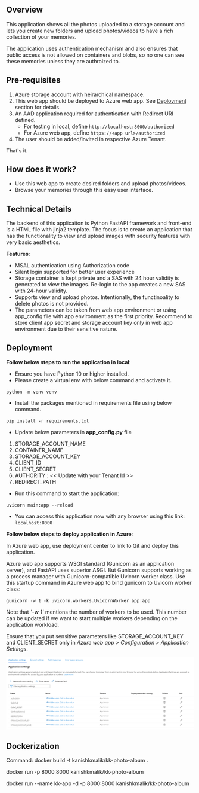 ## Overview 
This application shows all the photos uploaded to a storage account and lets you create new folders and upload photos/videos to have a rich collection of your memories.

The application uses authentication mechanism and also ensures that public access is not allowed on containers and blobs, so no one can see these memories unless they are authroized to.

## Pre-requisites
1. Azure storage account with heirarchical namespace.
2. This web app should be deployed to Azure web app. See [Deployment](#deployment) section for details.
3. An AAD application required for authentication with Redirect URI defined. 
    - For testing in local, define `http://localhost:8000/authorized`
    - For Azure web app, define `https://<app url>/authorized` 
4. The user should be added/invited in respective Azure Tenant.

That's it. 

## How does it work?
- Use this web app to create desired folders and upload photos/videos. 
- Browse your memories through this easy user interface.

## Technical Details 
The backend of this applicaiton is Python FastAPI framework and front-end is a HTML file with jinja2 template. The focus is to create an application that has the functionality to view and upload images with security features with very basic aesthetics. 

**Features**:
- MSAL authentication using Authorization code
- Silent login supported for better user experience
- Storage container is kept private and a SAS with 24 hour validity is generated to view the images. Re-login to the app creates a new SAS with 24-hour validity.
- Supports view and upload photos. Intentionally, the functinoality to delete photos is not provided.
- The parameters can be taken from web app environment or using app_config file with app environment as the first priority. Recommend to store client app secret and storage account key only in web app environment due to their sensitive nature.


## Deployment
**Follow below steps to run the application in local**:

- Ensure you have Python 10 or higher installed. 
- Please create a virtual env with below command and activate it.
 ```
 python -m venv venv
 ```
- Install the packages mentioned in requirements file using below command.
 ```
 pip install -r requirements.txt
 ```
- Update below parameters in **app_config.py** file
1. STORAGE_ACCOUNT_NAME
2. CONTAINER_NAME
3. STORAGE_ACCOUNT_KEY
4. CLIENT_ID
5. CLIENT_SECRET
6. AUTHORITY : << Update with your Tenant Id >>
7. REDIRECT_PATH

- Run this command to start the application:
```
uvicorn main:app --reload
```
- You can access this application now with any browser using this link: `localhost:8000`

**Follow below steps to deploy application in Azure**:

In Azure web app, use deployment center to link to Git and deploy this application. 

Azure web app supports WSGI standard (Gunicorn as an application server), and FastAPI uses superior ASGI. But Gunicorn supports working as a process manager with Gunicorn-compatible Uvicorn worker class. Use this startup command in Azure web app to bind gunicorn to Uvicorn worker class:
```
gunicorn -w 1 -k uvicorn.workers.UvicornWorker app:app
```
Note that *'-w 1'* mentions the number of workers to be used. This number can be updated if we want to start multiple workers depending on the application workload.

Ensure that you put sensitive parameters like STORAGE_ACCOUNT_KEY and CLIENT_SECRET only in *Azure web app > Configuration > Application Settings*.

![Alt text](image.png)

## Dockerization
Command: docker build -t kanishkmalik/kk-photo-album .

docker run  -p 8000:8000 kanishkmalik/kk-photo-album

docker run --name kk-app -d -p 8000:8000 kanishkmalik/kk-photo-album  

